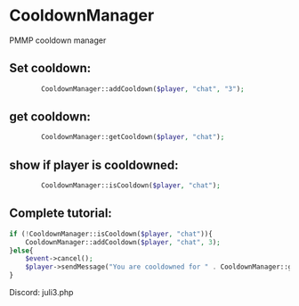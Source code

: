 # CooldownManager
PMMP cooldown manager 


## Set cooldown:
```php
        CooldownManager::addCooldown($player, "chat", "3");
```



## get cooldown:
```php
        CooldownManager::getCooldown($player, "chat");
```

## show if player is cooldowned:
```php
        CooldownManager::isCooldown($player, "chat");
```

## Complete tutorial:
```php
if (!CooldownManager::isCooldown($player, "chat")){
    CooldownManager::addCooldown($player, "chat", 3);
}else{
    $event->cancel();
    $player->sendMessage("You are cooldowned for " . CooldownManager::getCooldown($player, "chat"));
}
```

Discord: juli3.php
